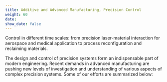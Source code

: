 ```yaml
---
title: Additive and Advanced Manufacturing, Precision Control
weight: 60
date: 
show_date: false
---
```

Control in different time scales: from precision laser-material interaction for aerospace and medical application to process reconfiguration and reclaiming materials.


<!--more-->

The design and control of precision systems form an indispensable part of modern engineering. Recent demands in advanced manufacturing are pushing new levels of investigation and understanding of various aspects of complex precision systems. Some of our efforts are summarized below:
